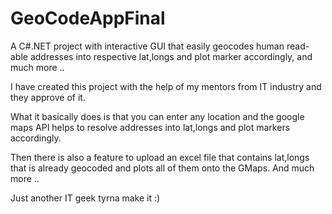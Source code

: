# GeoCodeAppFinal
A C#.NET project with interactive GUI that easily geocodes human read-able addresses into respective lat,longs and plot marker 
accordingly, and much more ..

I have created this project with the help of my mentors from IT industry and they approve of it.

What it basically does is that you can enter any location and the google maps API helps to resolve addresses into lat,longs 
and plot markers accordingly. 

Then there is also a feature to upload an excel file that contains lat,longs that is already geocoded and plots all of them onto 
the GMaps. And much more ..

Just another IT geek tyrna make it :)
